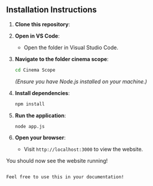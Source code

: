 ## Installation Instructions

1. **Clone this repository**:
2. **Open in VS Code**:
   - Open the folder in Visual Studio Code.

3. **Navigate to the folder cinema scope**:
   ```bash
   cd Cinema Scope
   ```
   *(Ensure you have Node.js installed on your machine.)*
    
4. **Install dependencies**:
   ```bash
   npm install
   ```

5. **Run the application**:
   ```bash
   node app.js
   ```

6. **Open your browser**:
   - Visit `http://localhost:3000` to view the website.

You should now see the website running!
```

Feel free to use this in your documentation!
